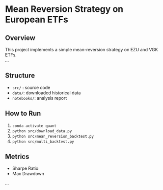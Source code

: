 # Mean Reversion Strategy on European ETFs

## Overview
This project implements a simple mean-reversion strategy on EZU and VGK ETFs.  
...

## Structure
- `src/` : source code  
- `data/`: downloaded historical data  
- `notebooks/`: analysis report  

## How to Run
1. `conda activate quant`  
2. `python src/download_data.py`  
3. `python src/mean_reversion_backtest.py`  
4. `python src/multi_backtest.py`  

## Metrics
- Sharpe Ratio  
- Max Drawdown  

...
